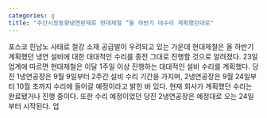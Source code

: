```yaml
---
categories: g
title: "주간시장동향냉연판재류 현대제철 “올 하반기 대수리 계획했던대로"
---
```

포스코 힌남노 사태로 철강 소재 공급발이 우려되고 있는 가운데 현대제철은 올 하반기 계획했던 냉연 설비에 대한 대대적인 수리를 종전 그대로 진행할 것으로 알려졌다. 23일 업계에 따르면 현대제철은 이달 1주일 이상 진행하는 대대적인 설비 수리를 계획했다. 당진 1냉연공장은 9월 9일부터 2주간 설비 수리 기간을 가지며, 2냉연공장은 9월 24일부터 10월 초까지 수리에 들어갈 예정이라고 밝힌 바 있다. 현재 회사가 계획했던 수리는 완료됐거나 진행 중이다. 또한 수리 예정이었던 당진 2냉연공장은 예정대로 오는 24일부터 시작된다. 업